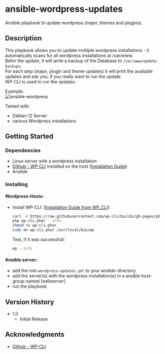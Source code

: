 # ansible-wordpress-updates
Ansible playbook to update wordpress (major, themes and plugins).  

## Description
This playbook allows you to update multiple wordpress installations - it automatically scans for all wordpress installations at /var/www.  
Befor the update, it will write a backup of the Database to `/var/www/update-backups`.  
For each step (major, plugin and theme updates) it will print the available updates and ask you, if you really want to run the update.  
WP-CLI is used to run the updates.  

Example:  
![ansible-wordpress](https://github.com/user-attachments/assets/965a020d-8ae6-4c41-adba-a146d7fc90a5)

Tested with:    
* Debian 12 Server  
* various Wordpress installations

## Getting Started  
### Dependencies  
* Linux server with a wordpress installation
* [Github - WP-CLI](https://github.com/wp-cli/wp-cli) installed on the host ([Installation Guide](https://github.com/wp-cli/wp-cli?tab=readme-ov-file#installing))   
* Ansible

### Installing

#### Wordpress-Hosts:
* Install WP-CLI:
     ([Installation Guide from WP_CLI](https://github.com/wp-cli/wp-cli?tab=readme-ov-file#installing)):
     ```sh
     curl -O https://raw.githubusercontent.com/wp-cli/builds/gh-pages/phar/wp-cli.phar
     php wp-cli.phar --info
     chmod +x wp-cli.phar
     sudo mv wp-cli.phar /usr/local/bin/wp
     ```
     Test, if it was successfull:
     ```sh
     wp --info
     ```

#### Ansible server:

* add the role `wordpress-updates.yml` to your ansible-directory.
* add the server(s) with the wordpress installation(s) in a ansible host-group named [webserver]
* run the playbook

## Version History
* 1.0
    * Initial Release

## Acknowledgments
* [Github - WP-CLI](https://github.com/wp-cli/wp-cli)
